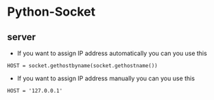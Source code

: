 # Python-Socket

## server

 - If you want to assign IP address automatically you can you use this 
```
HOST = socket.gethostbyname(socket.gethostname())
```
 - If you want to assign IP address manually you can you use this
```
HOST = '127.0.0.1'
```
